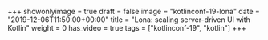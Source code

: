+++
showonlyimage = true
draft = false
image = "kotlinconf-19-lona"
date = "2019-12-06T11:50:00+00:00"
title = "Lona: scaling server-driven UI with Kotlin"
weight = 0
has_video = true
tags = ["kotlinconf-19", "kotlin"]
+++



